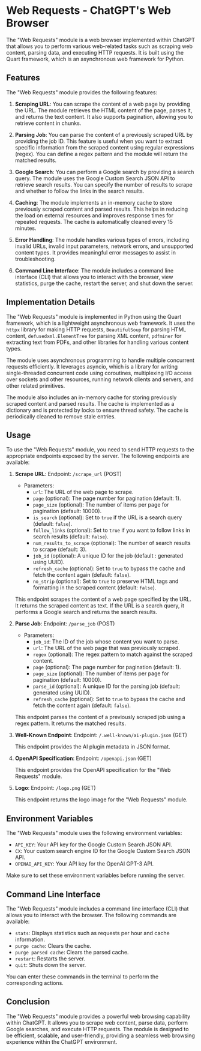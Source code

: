 # Web Requests - ChatGPT's Web Browser

The "Web Requests" module is a web browser implemented within ChatGPT that allows you to perform various web-related tasks such as scraping web content, parsing data, and executing HTTP requests. It is built using the Quart framework, which is an asynchronous web framework for Python.

## Features

The "Web Requests" module provides the following features:

1. **Scraping URL**: You can scrape the content of a web page by providing the URL. The module retrieves the HTML content of the page, parses it, and returns the text content. It also supports pagination, allowing you to retrieve content in chunks.

2. **Parsing Job**: You can parse the content of a previously scraped URL by providing the job ID. This feature is useful when you want to extract specific information from the scraped content using regular expressions (regex). You can define a regex pattern and the module will return the matched results.

3. **Google Search**: You can perform a Google search by providing a search query. The module uses the Google Custom Search JSON API to retrieve search results. You can specify the number of results to scrape and whether to follow the links in the search results.

4. **Caching**: The module implements an in-memory cache to store previously scraped content and parsed results. This helps in reducing the load on external resources and improves response times for repeated requests. The cache is automatically cleaned every 15 minutes.

5. **Error Handling**: The module handles various types of errors, including invalid URLs, invalid input parameters, network errors, and unsupported content types. It provides meaningful error messages to assist in troubleshooting.

6. **Command Line Interface**: The module includes a command line interface (CLI) that allows you to interact with the browser, view statistics, purge the cache, restart the server, and shut down the server.

## Implementation Details

The "Web Requests" module is implemented in Python using the Quart framework, which is a lightweight asynchronous web framework. It uses the `httpx` library for making HTTP requests, `BeautifulSoup` for parsing HTML content, `defusedxml.ElementTree` for parsing XML content, `pdfminer` for extracting text from PDFs, and other libraries for handling various content types.

The module uses asynchronous programming to handle multiple concurrent requests efficiently. It leverages asyncio, which is a library for writing single-threaded concurrent code using coroutines, multiplexing I/O access over sockets and other resources, running network clients and servers, and other related primitives.

The module also includes an in-memory cache for storing previously scraped content and parsed results. The cache is implemented as a dictionary and is protected by locks to ensure thread safety. The cache is periodically cleaned to remove stale entries.

## Usage

To use the "Web Requests" module, you need to send HTTP requests to the appropriate endpoints exposed by the server. The following endpoints are available:

1. **Scrape URL**: Endpoint: `/scrape_url` (POST)
   - Parameters:
     - `url`: The URL of the web page to scrape.
     - `page` (optional): The page number for pagination (default: 1).
     - `page_size` (optional): The number of items per page for pagination (default: 10000).
     - `is_search` (optional): Set to `true` if the URL is a search query (default: `false`).
     - `follow_links` (optional): Set to `true` if you want to follow links in search results (default: `false`).
     - `num_results_to_scrape` (optional): The number of search results to scrape (default: 3).
     - `job_id` (optional): A unique ID for the job (default : generated using UUID).
     - `refresh_cache` (optional): Set to `true` to bypass the cache and fetch the content again (default: `false`).
     - `no_strip` (optional): Set to `true` to preserve HTML tags and formatting in the scraped content (default: `false`).

   This endpoint scrapes the content of a web page specified by the URL. It returns the scraped content as text. If the URL is a search query, it performs a Google search and returns the search results.

2. **Parse Job**: Endpoint: `/parse_job` (POST)
   - Parameters:
     - `job_id`: The ID of the job whose content you want to parse.
     - `url`: The URL of the web page that was previously scraped.
     - `regex` (optional): The regex pattern to match against the scraped content.
     - `page` (optional): The page number for pagination (default: 1).
     - `page_size` (optional): The number of items per page for pagination (default: 10000).
     - `parse_id` (optional): A unique ID for the parsing job (default: generated using UUID).
     - `refresh_cache` (optional): Set to `true` to bypass the cache and fetch the content again (default: `false`).

   This endpoint parses the content of a previously scraped job using a regex pattern. It returns the matched results.

3. **Well-Known Endpoint**: Endpoint: `/.well-known/ai-plugin.json` (GET)

   This endpoint provides the AI plugin metadata in JSON format.

4. **OpenAPI Specification**: Endpoint: `/openapi.json` (GET)

   This endpoint provides the OpenAPI specification for the "Web Requests" module.

5. **Logo**: Endpoint: `/logo.png` (GET)

   This endpoint returns the logo image for the "Web Requests" module.

## Environment Variables

The "Web Requests" module uses the following environment variables:

- `API_KEY`: Your API key for the Google Custom Search JSON API.
- `CX`: Your custom search engine ID for the Google Custom Search JSON API.
- `OPENAI_API_KEY`: Your API key for the OpenAI GPT-3 API.

Make sure to set these environment variables before running the server.

## Command Line Interface

The "Web Requests" module includes a command line interface (CLI) that allows you to interact with the browser. The following commands are available:

- `stats`: Displays statistics such as requests per hour and cache information.
- `purge cache`: Clears the cache.
- `purge parsed cache`: Clears the parsed cache.
- `restart`: Restarts the server.
- `quit`: Shuts down the server.

You can enter these commands in the terminal to perform the corresponding actions.

## Conclusion

The "Web Requests" module provides a powerful web browsing capability within ChatGPT. It allows you to scrape web content, parse data, perform Google searches, and execute HTTP requests. The module is designed to be efficient, scalable, and user-friendly, providing a seamless web browsing experience within the ChatGPT environment.
